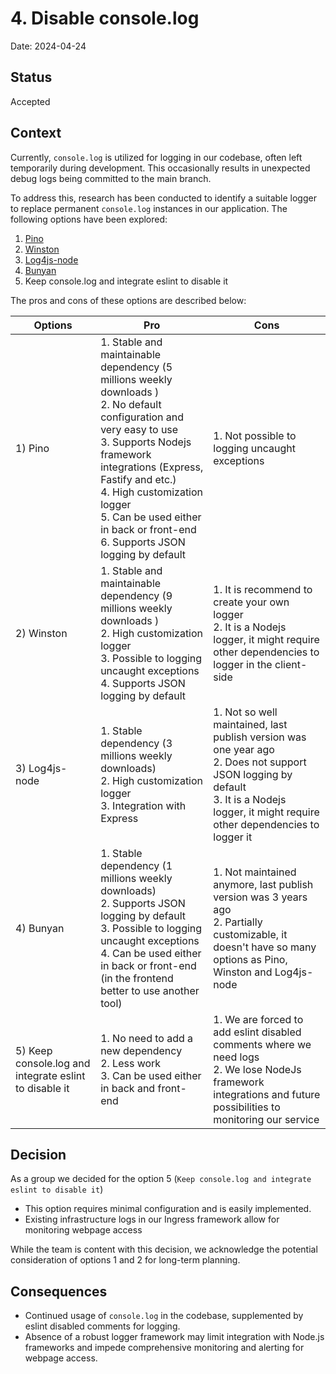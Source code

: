 # 4. Disable console.log

Date: 2024-04-24

## Status

Accepted

## Context

Currently, `console.log` is utilized for logging in our codebase, often left temporarily during development. This occasionally results in unexpected debug logs being committed to the main branch.

To address this, research has been conducted to identify a suitable logger to replace permanent `console.log` instances in our application. The following options have been explored:

1. [Pino](https://getpino.io/#/)
2. [Winston](https://github.com/winstonjs/winston#readme)
3. [Log4js-node](https://log4js-node.github.io/log4js-node/)
4. [Bunyan](https://github.com/trentm/node-bunyan#readme)
5. Keep console.log and integrate eslint to disable it

The pros and cons of these options are described below:

| Options                                                | Pro                                                                                                                                                                                                                                                                                                                              | Cons                                                                                                                                                                                              |
| ------------------------------------------------------ | -------------------------------------------------------------------------------------------------------------------------------------------------------------------------------------------------------------------------------------------------------------------------------------------------------------------------------- | ------------------------------------------------------------------------------------------------------------------------------------------------------------------------------------------------- |
| 1) Pino                                                | 1. Stable and maintainable dependency (5 millions weekly downloads ) <br> 2. No default configuration and very easy to use <br> 3. Supports Nodejs framework integrations (Express, Fastify and etc.) <br> 4. High customization logger <br> 5. Can be used either in back or front-end <br> 6. Supports JSON logging by default | 1. Not possible to logging uncaught exceptions                                                                                                                                                    |
| 2) Winston                                             | 1. Stable and maintainable dependency (9 millions weekly downloads ) <br> 2. High customization logger <br> 3. Possible to logging uncaught exceptions <br> 4. Supports JSON logging by default                                                                                                                                  | 1. It is recommend to create your own logger <br> 2. It is a Nodejs logger, it might require other dependencies to logger in the client-side                                                      |
| 3) Log4js-node                                         | 1. Stable dependency (3 millions weekly downloads) <br> 2. High customization logger <br> 3. Integration with Express                                                                                                                                                                                                            | 1. Not so well maintained, last publish version was one year ago <br> 2. Does not support JSON logging by default <br> 3. It is a Nodejs logger, it might require other dependencies to logger it |
| 4) Bunyan                                              | 1. Stable dependency (1 millions weekly downloads) <br> 2. Supports JSON logging by default <br> 3. Possible to logging uncaught exceptions <br> 4. Can be used either in back or front-end (in the frontend better to use another tool) <br>                                                                                    | 1. Not maintained anymore, last publish version was 3 years ago <br> 2. Partially customizable, it doesn't have so many options as Pino, Winston and Log4js-node                                  |
| 5) Keep console.log and integrate eslint to disable it | 1. No need to add a new dependency <br> 2. Less work <br> 3. Can be used either in back and front-end                                                                                                                                                                                                                            | 1. We are forced to add eslint disabled comments where we need logs <br> 2. We lose NodeJs framework integrations and future possibilities to monitoring our service                              |

## Decision

As a group we decided for the option 5 (`Keep console.log and integrate eslint to disable it`)

- This option requires minimal configuration and is easily implemented.
- Existing infrastructure logs in our Ingress framework allow for monitoring webpage access

While the team is content with this decision, we acknowledge the potential consideration of options 1 and 2 for long-term planning.

## Consequences

- Continued usage of `console.log` in the codebase, supplemented by eslint disabled comments for logging.
- Absence of a robust logger framework may limit integration with Node.js frameworks and impede comprehensive monitoring and alerting for webpage access.
